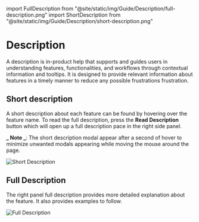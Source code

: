 import FullDescription from "@site/static/img/Guide/Description/full-description.png"
import ShortDescription from "@site/static/img/Guide/Description/short-description.png"

# Description

A description is in-product help that supports and guides users in understanding features, functionalities, and workflows through contextual information and tooltips. It is designed to provide relevant information about features in a timely manner to reduce any possible frustrations frustration.

## Short description

A short description about each feature can be found by hovering over the feature name. To read the full description, press the **Read Description** button which will open up a full description pace in the right side panel.

**_ Note _**: The short description modal appear after a second of hover to minimize unwanted modals appearing while moving the mouse around the page.

<div class= "myResponsiveImg">
<img src={ShortDescription} alt="Short Description" class="myResponsiveImg"/>
</div>

## Full Description

The right panel full description provides more detailed explanation about the feature. It also provides examples to follow.

<div class= "myResponsiveImg">
    <img src={FullDescription} alt="Full Description"/>
</div>
